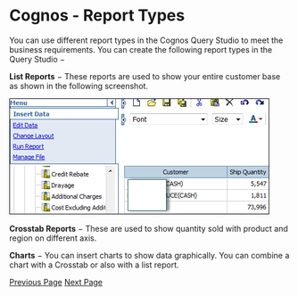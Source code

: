 # Cognos - Report Types
You can use different report types in the Cognos Query Studio to meet the business requirements. You can create the following report types in the Query Studio −

**List Reports** − These reports are used to show your entire customer base as shown in the following screenshot.

![Report Types](../cognos/images/report_types.jpg)

**Crosstab Reports** − These are used to show quantity sold with product and region on different axis.

**Charts** − You can insert charts to show data graphically. You can combine a chart with a Crosstab or also with a list report.


[Previous Page](../cognos/cognos_ad_hoc_reports.md) [Next Page](../cognos/cognos_creating_a_report.md) 
